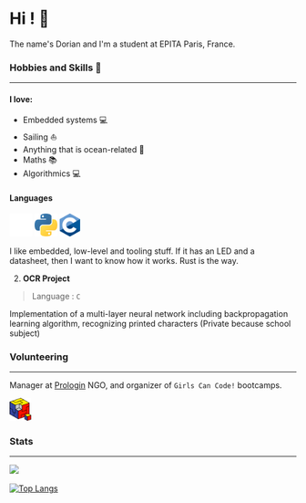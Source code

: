 # Hi ! 👋

The name's Dorian and I'm a student at EPITA Paris, France.

### Hobbies and Skills 🎯
---

#### I love:
- Embedded systems 💻
- Sailing ⛵
- Anything that is ocean-related 🌊
- Maths  📚
- Algorithmics 💻

#### Languages

<img src="rust_logo.png" height="40"> <img src="python_logo.png" height="40"> <img src="c_logo.png" height="40">

I like embedded, low-level and tooling stuff. If it has an LED and a datasheet, then I want to know how it works.
Rust is the way.

2. **OCR Project**
> Language : `C`

Implementation of a multi-layer neural network including backpropagation learning algorithm, recognizing printed characters
(Private because school subject)

### Volunteering
---

Manager at [Prologin](https://prologin.org) NGO, and organizer of `Girls Can Code!` bootcamps.

<img src="prologin_logo.png" height="40">

### Stats
---

[
<img src="https://github-readme-stats.vercel.app/api?username=RenjiSann&show_icons=true&count_private=true&bg_color=1d2229&hide_border=true&text_color=c9d1d9">](https://github.com/RenjiSann)

[![Top Langs](https://github-readme-stats.vercel.app/api/top-langs/?username=RenjiSann&layout=compact&bg_color=1d2229&text_color=c9d1d9&hide_border=true&exclude_repo=.dotfiles)](https://github.com/RenjiSann)

